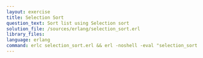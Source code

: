 ```yaml
---
layout: exercise
title: Selection Sort
question_text: Sort list using Selection sort
solution_file: /sources/erlang/selection_sort.erl
library_files:
language: erlang
command: erlc selection_sort.erl && erl -noshell -eval "selection_sort:main([])."
---
```

